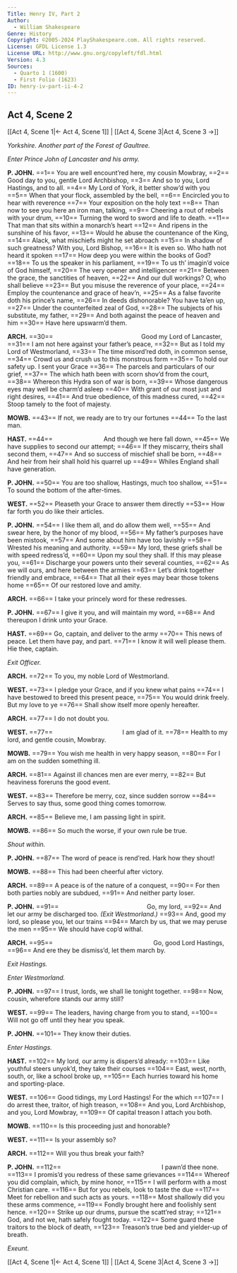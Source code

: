 ```yaml
---
Title: Henry IV, Part 2
Author: 
  - William Shakespeare
Genre: History
Copyright: ©2005-2024 PlayShakespeare.com. All rights reserved.
License: GFDL License 1.3
License URL: http://www.gnu.org/copyleft/fdl.html
Version: 4.3
Sources:
  - Quarto 1 (1600)
  - First Folio (1623)
ID: henry-iv-part-ii-4-2
---
```


## Act 4, Scene 2
[[Act 4, Scene 1|← Act 4, Scene 1]] | [[Act 4, Scene 3|Act 4, Scene 3 →]]

*Yorkshire. Another part of the Forest of Gaultree.*

*Enter Prince John of Lancaster and his army.*

**P. JOHN.**
==1== You are well encount’red here, my cousin Mowbray,
==2== Good day to you, gentle Lord Archbishop,
==3== And so to you, Lord Hastings, and to all.
==4== My Lord of York, it better show’d with you
==5== When that your flock, assembled by the bell,
==6== Encircled you to hear with reverence
==7== Your exposition on the holy text
==8== Than now to see you here an iron man, talking,
==9== Cheering a rout of rebels with your drum,
==10== Turning the word to sword and life to death.
==11== That man that sits within a monarch’s heart
==12== And ripens in the sunshine of his favor,
==13== Would he abuse the countenance of the King,
==14== Alack, what mischiefs might he set abroach
==15== In shadow of such greatness? With you, Lord Bishop,
==16== It is even so. Who hath not heard it spoken
==17== How deep you were within the books of God?
==18== To us the speaker in his parliament,
==19== To us th’ imagin’d voice of God himself,
==20== The very opener and intelligencer
==21== Between the grace, the sanctities of heaven,
==22== And our dull workings? O, who shall believe
==23== But you misuse the reverence of your place,
==24== Employ the countenance and grace of heav’n,
==25== As a false favorite doth his prince’s name,
==26== In deeds dishonorable? You have ta’en up,
==27== Under the counterfeited zeal of God,
==28== The subjects of his substitute, my father,
==29== And both against the peace of heaven and him
==30== Have here upswarm’d them.

**ARCH.**
==30==               Good my Lord of Lancaster,
==31== I am not here against your father’s peace,
==32== But as I told my Lord of Westmorland,
==33== The time misord’red doth, in common sense,
==34== Crowd us and crush us to this monstrous form
==35== To hold our safety up. I sent your Grace
==36== The parcels and particulars of our grief,
==37== The which hath been with scorn shov’d from the court,
==38== Whereon this Hydra son of war is born,
==39== Whose dangerous eyes may well be charm’d asleep
==40== With grant of our most just and right desires,
==41== And true obedience, of this madness cured,
==42== Stoop tamely to the foot of majesty.

**MOWB.**
==43== If not, we ready are to try our fortunes
==44== To the last man.

**HAST.**
==44==         And though we here fall down,
==45== We have supplies to second our attempt;
==46== If they miscarry, theirs shall second them,
==47== And so success of mischief shall be born,
==48== And heir from heir shall hold his quarrel up
==49== Whiles England shall have generation.

**P. JOHN.**
==50== You are too shallow, Hastings, much too shallow,
==51== To sound the bottom of the after-times.

**WEST.**
==52== Pleaseth your Grace to answer them directly
==53== How far forth you do like their articles.

**P. JOHN.**
==54== I like them all, and do allow them well,
==55== And swear here, by the honor of my blood,
==56== My father’s purposes have been mistook,
==57== And some about him have too lavishly
==58== Wrested his meaning and authority.
==59== My lord, these griefs shall be with speed redress’d,
==60== Upon my soul they shall. If this may please you,
==61== Discharge your powers unto their several counties,
==62== As we will ours, and here between the armies
==63== Let’s drink together friendly and embrace,
==64== That all their eyes may bear those tokens home
==65== Of our restored love and amity.

**ARCH.**
==66== I take your princely word for these redresses.

**P. JOHN.**
==67== I give it you, and will maintain my word,
==68== And thereupon I drink unto your Grace.

**HAST.**
==69== Go, captain, and deliver to the army
==70== This news of peace. Let them have pay, and part.
==71== I know it will well please them. Hie thee, captain.

*Exit Officer.*

**ARCH.**
==72== To you, my noble Lord of Westmorland.

**WEST.**
==73== I pledge your Grace, and if you knew what pains
==74== I have bestowed to breed this present peace,
==75== You would drink freely. But my love to ye
==76== Shall show itself more openly hereafter.

**ARCH.**
==77== I do not doubt you.

**WEST.**
==77==            I am glad of it.
==78== Health to my lord, and gentle cousin, Mowbray.

**MOWB.**
==79== You wish me health in very happy season,
==80== For I am on the sudden something ill.

**ARCH.**
==81== Against ill chances men are ever merry,
==82== But heaviness foreruns the good event.

**WEST.**
==83== Therefore be merry, coz, since sudden sorrow
==84== Serves to say thus, some good thing comes tomorrow.

**ARCH.**
==85== Believe me, I am passing light in spirit.

**MOWB.**
==86== So much the worse, if your own rule be true.

*Shout within.*

**P. JOHN.**
==87== The word of peace is rend’red. Hark how they shout!

**MOWB.**
==88== This had been cheerful after victory.

**ARCH.**
==89== A peace is of the nature of a conquest,
==90== For then both parties nobly are subdued,
==91== And neither party loser.

**P. JOHN.**
==91==               Go, my lord,
==92== And let our army be discharged too.
*(Exit Westmorland.)*
==93== And, good my lord, so please you, let our trains
==94== March by us, that we may peruse the men
==95== We should have cop’d withal.

**ARCH.**
==95==                 Go, good Lord Hastings,
==96== And ere they be dismiss’d, let them march by.

*Exit Hastings.*

*Enter Westmorland.*

**P. JOHN.**
==97== I trust, lords, we shall lie tonight together.
==98== Now, cousin, wherefore stands our army still?

**WEST.**
==99== The leaders, having charge from you to stand,
==100== Will not go off until they hear you speak.

**P. JOHN.**
==101== They know their duties.

*Enter Hastings.*

**HAST.**
==102== My lord, our army is dispers’d already:
==103== Like youthful steers unyok’d, they take their courses
==104== East, west, north, south, or, like a school broke up,
==105== Each hurries toward his home and sporting-place.

**WEST.**
==106== Good tidings, my Lord Hastings! For the which
==107== I do arrest thee, traitor, of high treason,
==108== And you, Lord Archbishop, and you, Lord Mowbray,
==109== Of capital treason I attach you both.

**MOWB.**
==110== Is this proceeding just and honorable?

**WEST.**
==111== Is your assembly so?

**ARCH.**
==112== Will you thus break your faith?

**P. JOHN.**
==112==                 I pawn’d thee none.
==113== I promis’d you redress of these same grievances
==114== Whereof you did complain, which, by mine honor,
==115== I will perform with a most Christian care.
==116== But for you rebels, look to taste the due
==117== Meet for rebellion and such acts as yours.
==118== Most shallowly did you these arms commence,
==119== Fondly brought here and foolishly sent hence.
==120== Strike up our drums, pursue the scatt’red stray;
==121== God, and not we, hath safely fought today.
==122== Some guard these traitors to the block of death,
==123== Treason’s true bed and yielder-up of breath.

*Exeunt.*

[[Act 4, Scene 1|← Act 4, Scene 1]] | [[Act 4, Scene 3|Act 4, Scene 3 →]]